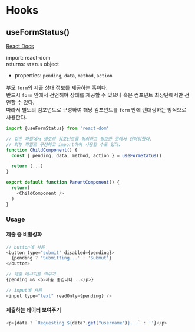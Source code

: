 # Hooks

## useFormStatus()

[React Docs](https://react.dev/reference/react-dom/hooks/useFormStatus)  

import: react-dom  
returns: `status` object  
  - properties: `pending`, `data`, `method`, `action`

부모 `form`의 제출 상태 정보를 제공하는 훅이다.  
반드시 `form` 안에서 선언해야 상태를 제공할 수 있으나 훅은 컴포넌트 최상단에서만 선언할 수 있다.  
따라서 별도의 컴포넌트로 구성하여 해당 컴포넌트를 `form` 안에 렌더링하는 방식으로 사용한다.  

```javascript
import {useFormStatus} from 'react-dom'

// 같은 파일에서 별도의 컴포넌트를 정의하고 필요한 곳에서 렌더링했다.
// 외부 파일로 구성하고 import하여 사용할 수도 있다.
function ChildComponent() {
  const { pending, data, method, action } = useFormStatus()

  return (...)
}

export default function ParentComponent() {
  return(
    <ChildComponent />
  )
}
```

### Usage

#### 제출 중 비활성화

```javascript
// button에 사용
<button type="submit" disabled={pending}>
  {pending ? 'Submitting...' : 'Submut'}
</button>

// 제출 메시지를 띄우기
{pending && <p>제출 중입니다...</p>}

// input에 사용
<input type="text" readOnly={pending} />
```

#### 제출하는 데이터 보여주기

```javascript
<p>{data ? `Requesting ${data?.get("username")}...` : ''}</p>
```